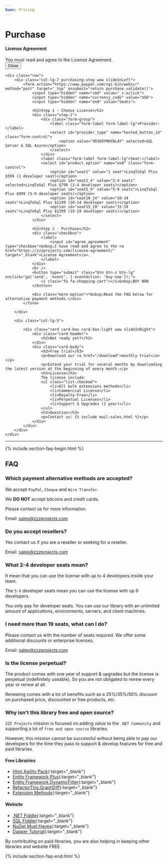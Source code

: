 ```yaml
---
Name: Pricing
---
```


# Purchase

<!-- validation !-->
<div id="error_validation" class="modal fade" tabindex="-1" role="dialog" aria-labelledby="modal_agreement" aria-hidden="true">
	<div class="modal-dialog" role="document">
		<div class="modal-content">
			<div class="modal-header">
				<h4 class="modal-title" id="modal_agreement">License Agreement</h4>
			</div>
			<div class="modal-body bg-danger">
				You must read and agree to the License Agreement.
			</div>
			<div class="modal-footer">
				<button type="button" class="btn btn-z" data-dismiss="modal">Close</button>
			</div>
		</div>
	</div>
</div>


<div class="container">

	<div class="row">
		<div class="col-lg-7 purchasing-step wow slideInLeft">
			<form action="https://www.paypal.com/cgi-bin/webscr" method="post" target="_top" onsubmit="return purchase_validate()">
				<input type="hidden" name="cmd" value="_s-xclick">
				<input type="hidden" name="currency_code" value="USD">
				<input type="hidden" name="on0" value="Seats">
				
				<h2>Step 1 - Choose License</h2>
				<div class="step-1">
					<div class="form-group">
						<label class="form-label form-label-lg">Provider:</label> 
						<select id="provider_type" name="hosted_button_id" class="form-control">
							<option value="VD369YMUVALAY" selected>SQL Server & SQL Azure</option>			
						</select> 
					</div>
					<label class="form-label form-label-lg">Seat:</label> 
					<select id="product_option" name="os0" class="form-control">
						<option id="seat1" value="1 seat">LinqToSql Plus $599 (1 developer seat)</option>
						<option id="seat2_4" value="2-4 seats" selected>LinqToSql Plus $799 (2-4 developer seats)</option>
						<option id="seat5_9" value="5-9 seats">LinqToSql Plus $999 (5-9 developer seats)</option>
						<option id="seat10_14" value="10-14 seats">LinqToSql Plus $1199 (10-14 developer seats)</option>
						<option id="seat15_19" value="15-19 seats">LinqToSql Plus $1399 (15-19 developer seats)</option>
					</select> 
				</div>
				
				<h2>Step 2 - Purchase</h2>
				<div class="checkbox">
					<label>
						<input id="agree_agreement" type="checkbox">&nbsp;I have read and agree to the <a href="https://zzzprojects.com/license-agreement/" target="_blank">License Agreement</a>.
					</label>
				</div>
				<br />
				<button type="submit" class="btn btn-z btn-lg" onclick="ga('send', 'event', { eventAction: 'buy-now'});">
					<i class="fa fa-shopping-cart"></i>&nbsp;BUY NOW
				</button>
				
				<div class="more-option">*&nbsp;Read the FAQ below for alternative payment methods.</div>				
			</form>
			
		</div>
	
		<div class="col-lg-5">
		
			<div class="card card-box card-box-light wow slideInRight">
				<div class="card-header">
					<h2>Not ready yet?</h2>
				</div>
				<div class="card-body">
					<h3>Free trial</h3>
					<p>Download our <a href="/download">monthly trial</a></p>
					<p>Extend your trial for several months by downloading the latest version at the beginning of every month.</p>
					<h3>License</h3>
					The license include:
					<ul class="list-checked">
						<li>All bulk extensions methods</li>
						<li>Commercial License</li>
						<li>Royalty-Free</li>
						<li>Perpetual Licenses</li>
						<li>Support & Upgrades (1 year)</li>
					</ul>
					<h3>Question</h3>
					<p>Contact us: {% include mail-sales.html %}</p>
				</div>
			</div>
		</div>
	</div>
</div>

---

<div class="container section-faq wow slideInLeft">
{% include section-faq-begin.html %}

## FAQ

### Which payment alternative methods are accepted?
We accept `PayPal`, `Cheque` and `Wire Transfer`.

We **DO NOT** accept bitcoins and credit cards.

Please contact us for more information.

Email: <a href="mailto:sales@zzzprojects.com">sales@zzzprojects.com</a>

### Do you accept resellers?
Yes contact us if you are a reseller or seeking for a reseller.

Email: <a href="mailto:sales@zzzprojects.com">sales@zzzprojects.com</a>

### What 2-4 developer seats mean?
It mean that you can use the license with up to 4 developers inside your team.

The `5-9` developer seats mean you can use the license with up 9 developers.

You only pay for developer seats. You can use our library with an unlimited amount of applications, environments, servers, and client machines.

### I need more than 19 seats, what can I do?
Please contact us with the number of seats required. We offer some additional discounts or enterprise licenses.

Email: <a href="mailto:sales@zzzprojects.com">sales@zzzprojects.com</a>

### Is the license perpetual?
The product comes with one year of support & upgrades but the license is perpetual (indefinitely useable). So you are not obligated to renew every year or renew at all.

Renewing comes with a lot of benefits such as a 25%/35%/50% discount on purchased price, discounted or free products, etc.

### Why isn't this library free and open source?
`ZZZ Projects` mission is focused on adding value to the `.NET Community` and supporting a lot of `free and open source` libraries.

However, this mission cannot be successful without being able to pay our developers for the time they pass to support & develop features for free and paid libraries.

#### Free Librairies

- [Html Agility Pack](https://html-agility-pack.net/){:target="_blank"}
- [Entity Framework Plus](https://entityframework-plus.net/){:target="_blank"}
- [Entity Framework DynamicFilter](https://github.com/zzzprojects/EntityFramework.DynamicFilters){:target="_blank"}
- [RefactorThis.GraphDiff](https://github.com/zzzprojects/GraphDiff){:target="_blank"}
- [Extension Methods](https://github.com/zzzprojects/Z.ExtensionMethods){:target="_blank"}

#### Website

- [.NET Fiddle](https://dotnetfiddle.net/){:target="_blank"}
- [SQL Fiddle](http://sqlfiddle.com/){:target="_blank"}
- [NuGet Must Haves](https://nugetmusthaves.com/){:target="_blank"}
- [Dapper Tutorial](https://dapper-tutorial.net/){:target="_blank"}

By contributing on paid libraries, you are also helping in keeping other libraries and website FREE.

{% include section-faq-end.html %}
</div>
